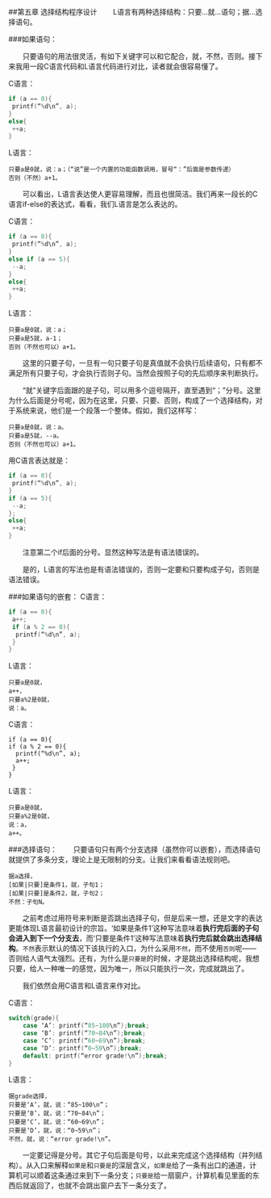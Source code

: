 ﻿##第五章	选择结构程序设计
　　L语言有两种选择结构：只要…就…语句；据…选择语句。

###如果语句：

　　只要语句的用法很灵活，有如下关键字可以和它配合，就，不然，否则。接下来我用一段C语言代码和L语言代码进行对比，读者就会很容易懂了。

C语言：
```C
if (a == 0){
 printf(“%d\n”, a);
}
else{
 ++a;
}
```

L语言：
```
只要a是0就，说：a；（“说”是一个内置的功能函数调用，冒号“：”后面是参数传递）
否则（不然）a+1。
```

　　可以看出，L语言表达使人更容易理解，而且也很简洁。我们再来一段长的C语言if-else的表达式，看看，我们L语言是怎么表达的。

C语言：

```C
if (a == 0){
 printf(“%d\n”, a);
}
else if (a == 5){
 --a;
}
else{
 ++a;
}
```
L语言：
```
只要a是0就，说：a；
只要a是5就，a-1；
否则（不然也可以）a+1。
```
　　这里的只要子句，一旦有一句只要子句是真值就不会执行后续语句，只有都不满足所有只要子句，才会执行否则子句。当然会按照子句的先后顺序来判断执行。

　　“就”关键字后面跟的是子句，可以用多个逗号隔开，直至遇到“；”分号。这里为什么后面是分号呢，因为在这里，只要、只要、否则，构成了一个选择结构，对于系统来说，他们是一个段落一个整体。假如，我们这样写：
```
只要a是0就，说：a。
只要a是5就，--a。
否则（不然也可以）a+1。
```
用C语言表达就是：
```c
if (a == 0){
 printf(“%d\n”, a);
}
if (a == 5){
 --a;
};
else{
 ++a;
}
```
　　注意第二个if后面的分号。显然这种写法是有语法错误的。

　　是的，L语言的写法也是有语法错误的，否则一定要和只要构成子句，否则是语法错误。

###如果语句的嵌套：
C语言：
```c
if (a == 0){
 a++;
 if (a % 2 == 0){
  printf(“%d\n”, a);
 }
}
```
L语言：
```
只要a是0就，
a++，
只要a%2是0就，
说：a。
```
C语言：
```
if (a == 0){
if (a % 2 == 0){
  printf(“%d\n”, a);
  a++;
 }
}
```
L语言：
```
只要a是0就，
只要a%2是0就，
说：a，
a++。
```

###选择语句：
　　只要语句只有两个分支选择（虽然你可以嵌套），而选择语句就提供了多条分支，理论上是无限制的分支。让我们来看看语法规则吧。
```
据a选择，
[如果|只要]是条件1，就，子句1；
[如果|只要]是条件2，就，子句2；
不然：子句N。
```
　　之前考虑过用符号来判断是否跳出选择子句，但是后来一想，还是文字的表达更能体现L语言最初设计的宗旨。‘如果是条件1’这种写法意味着**执行完后面的子句会进入到下一个分支去**，而‘只要是条件1’这种写法意味着**执行完后就会跳出选择结构**。`不然`表示默认的情况下该执行的入口，为什么采用`不然`，而不使用`否则`呢——否则给人语气太强烈。还有，为什么是`只要是`的时候，才是跳出选择结构呢，我想只要，给人一种唯一的感觉，因为唯一，所以只能执行一次，完成就跳出了。
  
　　我们依然会用C语言和L语言来作对比。

C语言：
```C
switch(grade){
	case ‘A’: printf(“85~100\n”);break;
	case ‘B’: printf(“70~84\n”);break;
    case ‘C’: printf(“60~69\n”);break;
	case ‘D’: printf(“0~59\n”);break;
	default: printf(“error grade!\n”);break;
}
```
L语言：
```
据grade选择，
只要是‘A’，就，说：“85~100\n”；
只要是‘B’，就，说：“70~84\n”；
只要是‘C’，就，说：“60~69\n”；
只要是‘D’，就，说：“0~59\n”；
不然，就，说：“error grade!\n”。
```
　　一定要记得是分号。其它子句后面是句号，以此来完成这个选择结构（并列结构）。从入口来解释`如果是`和`只要是`的深层含义，`如果是`给了一条有出口的通道，计算机可以顺着这条通过来到下一条分支；`只要是`给一扇窗户，计算机看见里面的东西后就返回了，也就不会跳出窗户去下一条分支了。
